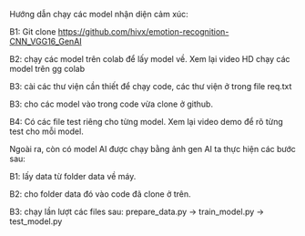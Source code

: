 Hướng dẫn chạy các model nhận diện cảm xúc:

B1: Git clone https://github.com/hivx/emotion-recognition-CNN_VGG16_GenAI

B2: chạy các model trên colab để lấy model về. Xem lại video HD chạy các model trên gg colab

B3: cài các thư viện cần thiết để chạy code, các thư viện ở trong file req.txt

B3: cho các model vào trong code vừa clone ở github.

B4: Có các file test riêng cho từng model. Xem lại video demo để rõ từng test cho mỗi model.

Ngoài ra, còn có model AI được chạy bằng ảnh gen AI ta thực hiện các bước sau:

B1: lấy data từ folder data về máy.

B2: cho folder data đó vào code đã clone ở trên.

B3: chạy lần lượt các files sau:
	prepare_data.py -> train_model.py -> test_model.py



